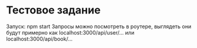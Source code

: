 # Тестовое задание
Запуск: npm start
Запросы можно посмотреть в роутере, выглядеть они будут примерно как
localhost:3000/api/user/... или localhost:3000/api/book/...

